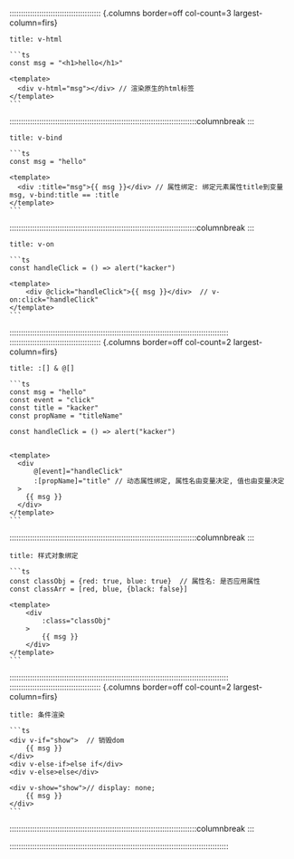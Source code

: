 :::::::::::::::::::::::::::::::::::::::: {.columns border=off col-count=3 largest-column=firs}

~~~ad-primary
title: v-html

```ts
const msg = "<h1>hello</h1>"

<template>
  <div v-html="msg"></div> // 渲染原生的html标签
</template>
```
~~~

::::::::::::::::::::::::::::::::::::::::::::::::::::::::::::::::::::::::::::::::::columnbreak
:::

~~~ad-grey
title: v-bind

```ts
const msg = "hello"

<template>
  <div :title="msg">{{ msg }}</div> // 属性绑定: 绑定元素属性title到变量msg, v-bind:title == :title
</template>
```
~~~


::::::::::::::::::::::::::::::::::::::::::::::::::::::::::::::::::::::::::::::::::columnbreak
:::

~~~ad-success
title: v-on

```ts
const handleClick = () => alert("kacker")  
  
<template>  
	<div @click="handleClick">{{ msg }}</div>  // v-on:click="handleClick"
</template>
```
~~~

::::::::::::::::::::::::::::::::::::::::::::::::::::::::::::::::::::::::::::::::::::::::::::::::
:::::::::::::::::::::::::::::::::::::::: {.columns border=off col-count=2 largest-column=firs}

~~~ad-warn
title: :[] & @[]

```ts
const msg = "hello"
const event = "click"
const title = "kacker"
const propName = "titleName"

const handleClick = () => alert("kacker")


<template>
  <div
      @[event]="handleClick"
      :[propName]="title" // 动态属性绑定, 属性名由变量决定, 值也由变量决定
  >
    {{ msg }}
  </div>
</template>
```
~~~

::::::::::::::::::::::::::::::::::::::::::::::::::::::::::::::::::::::::::::::::::columnbreak
:::

~~~ad-danger
title: 样式对象绑定

```ts
const classObj = {red: true, blue: true}  // 属性名: 是否应用属性
const classArr = [red, blue, {black: false}]
  
<template>  
	<div  
		:class="classObj"  
	>  
		{{ msg }}  
	</div>  
</template>
```
~~~

::::::::::::::::::::::::::::::::::::::::::::::::::::::::::::::::::::::::::::::::::::::::::::::::
:::::::::::::::::::::::::::::::::::::::: {.columns border=off col-count=2 largest-column=firs}

~~~ad-ex
title: 条件渲染

```ts
<div v-if="show">  // 销毁dom  
	{{ msg }}  
</div>  
<div v-else-if>else if</div>  
<div v-else>else</div>  
  
<div v-show="show">// display: none;
	{{ msg }}  
</div>
```
~~~

::::::::::::::::::::::::::::::::::::::::::::::::::::::::::::::::::::::::::::::::::columnbreak
:::



::::::::::::::::::::::::::::::::::::::::::::::::::::::::::::::::::::::::::::::::::::::::::::::::
